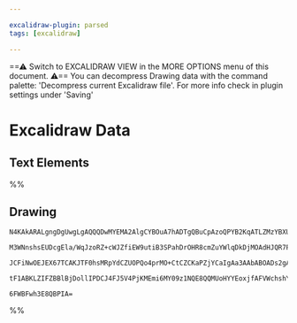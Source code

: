 ```yaml
---

excalidraw-plugin: parsed
tags: [excalidraw]

---
```

==⚠  Switch to EXCALIDRAW VIEW in the MORE OPTIONS menu of this document. ⚠== You can decompress Drawing data with the command palette: 'Decompress current Excalidraw file'. For more info check in plugin settings under 'Saving'


# Excalidraw Data

## Text Elements
%%
## Drawing
```compressed-json
N4KAkARALgngDgUwgLgAQQQDwMYEMA2AlgCYBOuA7hADTgQBuCpAzoQPYB2KqATLZMzYBXUtiRoIACyhQ4zZAHoFAc0JRJQgEYA6bGwC2CgF7N6hbEcK4OCtptbErHALRY8RMpWdx8Q1TdIEfARcZgRmBShcZQUebQBGABZtAGYaOiCEfQQOKGZuAG0AXX4IXDg4AGUoqHFUUDBIdSy6iGJcUgBrdMaGQgQKACFcbE7lUmEOYgBhNnw2Um4IAGIA

M3WNnshsEUDcgEla/WqJzoRZ+cWJZfiEW9utiB3SPahDrOHR8cmZuYWlqDkDjMOAdHJQR7PV7vfQAMUI+Hw1RgwSWgg8kN24JhJzYZwA6iR1Nw+OBtliDkdcWdkaiJOiSJiXtijgAlYTKSQccL5NDxfjk5mUrIAeVB2DUMG48QADDKBU8KW8jrDOFBYbh9AipWgAKwKqEsrKq3KVQhGOo8eVkxVC5VZAAqWCgAEEiMouBJgqsIQalTioqRXS82BR

JCFiNwOEJEX67TCAKJTF0hsMRpYdCZUOPQo4prMO+CtCZCKaPZjYCaIgAa3AAbABOADs2gAHK3m02ZbqZU3W/EePqbRWq/gAJrcRI8VvaOut3V13sN2XxBeDhVGNgGbgNXr0AhCOrxMkAXxzRv07NLxG5zF56BLZYV4xIZotJOtvRfxGqCDg3CHL9SBIABZNhiAQJNcE0YJIzQVYCDCZ9gN+S4dzJSBBjmOCH2UTRcAACh4eIm2oXgSLI4jSNQGV

tF1ABKLZIFZBBlBjDollIPDCJ4FJ5V4PjKMEmi6MY09z1NQE8QQMUoHYYEoxjfAFVWchshYqYmEIDhlHQxpIByaDYO4QFDwFbYiH/NBTIQcyIA4TU6hsuzhCgIhuRM0hD3Em07AAKwQbA8kqBy4DAiCoJghAcIQ/AkJtEY5MYB0t3wPTelgRA0UyIL5KYxVmCgAxCyytBo1jDCIHmUZou4WL4v0iBVIMSocrkzg6sQ2zKvwUJXVy5LUsUxFT3AM8

6FWBFwh3E8QBPIA=
```
%%